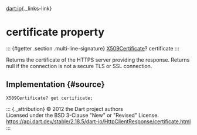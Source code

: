 [dart:io](../../dart-io/dart-io-library){._links-link}

certificate property
====================

::: {#getter .section .multi-line-signature}
[X509Certificate](../x509certificate-class)? certificate
:::

Returns the certificate of the HTTPS server providing the response.
Returns null if the connection is not a secure TLS or SSL connection.

Implementation {#source}
--------------

``` {.language-dart data-language="dart"}
X509Certificate? get certificate;
```

::: {._attribution}
© 2012 the Dart project authors\
Licensed under the BSD 3-Clause \"New\" or \"Revised\" License.\
<https://api.dart.dev/stable/2.18.5/dart-io/HttpClientResponse/certificate.html>
:::
